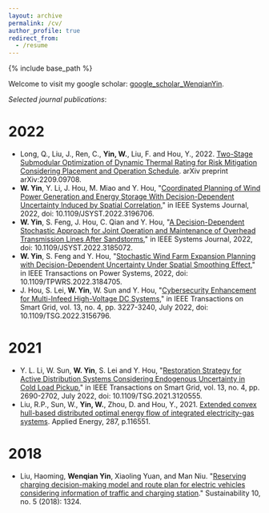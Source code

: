 ```yaml
---
layout: archive
permalink: /cv/
author_profile: true
redirect_from:
  - /resume
---
```


{% include base_path %}

Welcome to visit my google scholar: [google_scholar_WenqianYin](https://scholar.google.com/citations?hl=en&user=w-p37TgAAAAJ&view_op=list_works&sortby=pubdate).

_Selected journal publications_:

2022
======
* Long, Q., Liu, J., Ren, C., **Yin, W.**, Liu, F. and Hou, Y., 2022. [Two-Stage Submodular Optimization of Dynamic Thermal Rating for Risk Mitigation Considering Placement and Operation Schedule](https://arxiv.org/pdf/2209.09708.pdf). arXiv preprint arXiv:2209.09708.
* **W. Yin**, Y. Li, J. Hou, M. Miao and Y. Hou, "[Coordinated Planning of Wind Power Generation and Energy Storage With Decision-Dependent Uncertainty Induced by Spatial Correlation](https://ieeexplore.ieee.org/document/9889074)," in IEEE Systems Journal, 2022, doi: 10.1109/JSYST.2022.3196706.
* **W. Yin**, S. Feng, J. Hou, C. Qian and Y. Hou, "[A Decision-Dependent Stochastic Approach for Joint Operation and Maintenance of Overhead Transmission Lines After Sandstorms](https://ieeexplore.ieee.org/abstract/document/9832422)," in IEEE Systems Journal, 2022, doi: 10.1109/JSYST.2022.3185072.
* **W. Yin**, S. Feng and Y. Hou, "[Stochastic Wind Farm Expansion Planning with Decision-Dependent Uncertainty Under Spatial Smoothing Effect](https://ieeexplore.ieee.org/document/9801660)," in IEEE Transactions on Power Systems, 2022, doi: 10.1109/TPWRS.2022.3184705.
* J. Hou, S. Lei, **W. Yin**, W. Sun and Y. Hou, "[Cybersecurity Enhancement for Multi-Infeed High-Voltage DC Systems](https://ieeexplore.ieee.org/abstract/document/9728736)," in IEEE Transactions on Smart Grid, vol. 13, no. 4, pp. 3227-3240, July 2022, doi: 10.1109/TSG.2022.3156796.

2021
======
* Y. L. Li, W. Sun, **W. Yin**, S. Lei and Y. Hou, "[Restoration Strategy for Active Distribution Systems Considering Endogenous Uncertainty in Cold Load Pickup](https://ieeexplore.ieee.org/abstract/document/9576535)," in IEEE Transactions on Smart Grid, vol. 13, no. 4, pp. 2690-2702, July 2022, doi: 10.1109/TSG.2021.3120555.
* Liu, R.P., Sun, W., **Yin, W.**, Zhou, D. and Hou, Y., 2021. [Extended convex hull-based distributed optimal energy flow of integrated electricity-gas systems](https://www.sciencedirect.com/science/article/abs/pii/S0306261921000994). Applied Energy, 287, p.116551.

2018
======
* Liu, Haoming, **Wenqian Yin**, Xiaoling Yuan, and Man Niu. "[Reserving charging decision-making model and route plan for electric vehicles considering information of traffic and charging station]((https://www.mdpi.com/2071-1050/10/5/1324))." Sustainability 10, no. 5 (2018): 1324.
